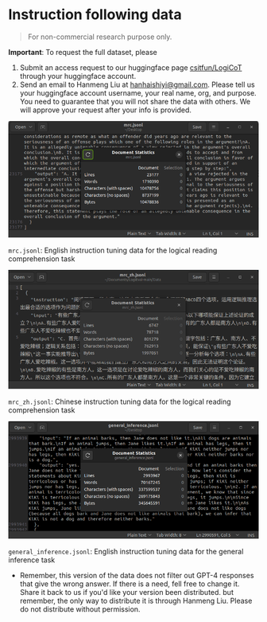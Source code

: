 # Instruction following data
> For non-commercial research purpose only.

**Important**: To request the full dataset, please 
1. Submit an access request to our huggingface page [csitfun/LogiCoT](https://huggingface.co/datasets/csitfun/LogiCoT) through your huggingface account.
2. Send an email to Hanmeng Liu at hanhaishiyi@gmail.com. Please tell us your huggingface account username, your real name, org, and purpose. You need to guarantee that you will not share the data with others. We will approve your request after your info is provided.


![](mrc_stat.png)

`mrc.jsonl`: English instruction tuning data for the logical reading comprehension task

![](mrc_zh_stat.png)

`mrc_zh.jsonl`: Chinese instruction tuning data for the logical reading comprehension task

![](general_inference_stat.png)

`general_inference.jsonl`: English instruction tuning data for the general inference task

* Remember, this version of the data does not filter out GPT-4 responses that give the wrong answer. If there is a need, fell free to change it. Share it back to us if you'd like your version been distributed. but remember, the only way to distribute it is through Hanmeng Liu. Please do not distribute without permission.
